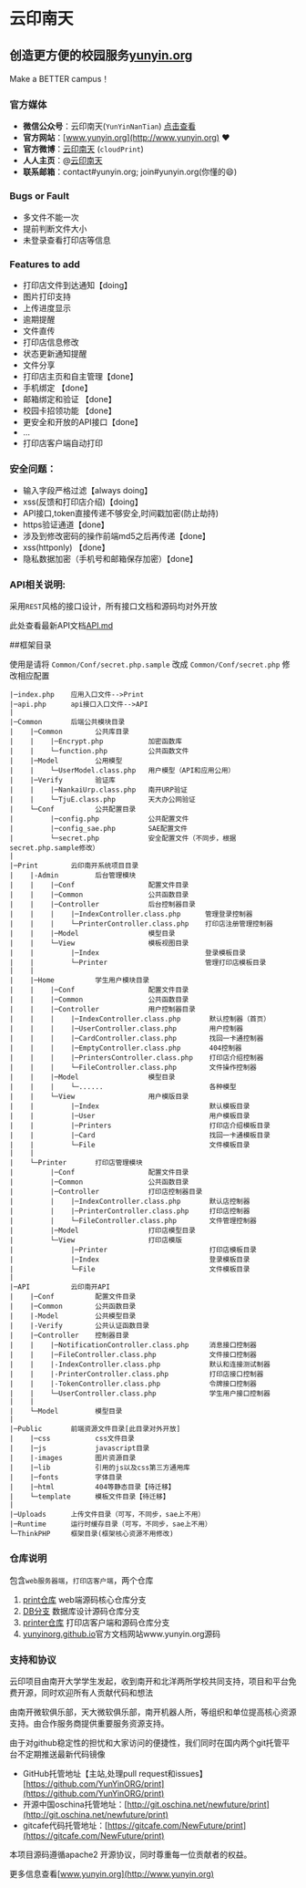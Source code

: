 云印南天
=================
创造更方便的校园服务[yunyin.org](http://yunyin.org)
-------------------------

Make a BETTER campus！

### 官方媒体

+ **微信公众号**：云印南天(`YunYinNanTian`) [点击查看](http://www.yunyin.org/assets/image/weixin_qrcode.png)
+ **官方网站**：[www.yunyin.org](http://www.yunyin.org) :heart:
+ **官方微博**：[云印南天](http://weibo.com/cloudPrint) (`cloudPrint`)
+ **人人主页**：@[云印南天](http://page.renren.com/602117408)
+ **联系邮箱**：contact#yunyin.org; join#yunyin.org(你懂的:smile:)

### Bugs or Fault
* 多文件不能一次
* 提前判断文件大小
* 未登录查看打印店等信息


### Features to add
* 打印店文件到达通知【doing】
* 图片打印支持
* 上传进度显示
* 逾期提醒
* 文件直传
* 打印店信息修改
* 状态更新通知提醒
* 文件分享
* 打印店主页和自主管理【done】
* 手机绑定 【done】
* 邮箱绑定和验证 【done】
* 校园卡招领功能 【done】
* 更安全和开放的API接口【done】
* ...
* 打印店客户端自动打印

### 安全问题：
* 输入字段严格过滤【always doing】
* xss(反馈和打印店介绍)【doing】
* API接口,token直接传递不够安全,时间戳加密(防止劫持)
* https验证通道【done】
* 涉及到修改密码的操作前端md5之后再传递【done】
* xss(httponly) 【done】
* 隐私数据加密（手机号和邮箱保存加密）【done】

### API相关说明:
采用`REST`风格的接口设计，所有接口文档和源码均对外开放

此处查看最新API文档[API.md](https://github.com/YunYinORG/print/blob/master/API.md)


##框架目录

使用是请将 `Common/Conf/secret.php.sample` 改成 `Common/Conf/secret.php` 修改相应配置

>
```
|─index.php    应用入口文件-->Print
|─api.php      api接口入口文件-->API
|
|─Common       后端公共模块目录
|    |─Common        公共库目录
|    |    |─Encrypt.php           加密函数库
|    |    └─function.php          公共函数文件
|    |─Model         公用模型
|    |    └─UserModel.class.php   用户模型（API和应用公用）
|    |─Verify        验证库
|    |    |─NankaiUrp.class.php   南开URP验证
|    |    └─TjuE.class.php        天大办公网验证
|    └─Conf          公共配置目录
|         |─config.php            公共配置文件
|         |─config_sae.php        SAE配置文件
|         └─secret.php            安全配置文件（不同步，根据secret.php.sample修改）
|
|─Print        云印南开系统项目目录
|    |-Admin         后台管理模块
|    |    |─Conf                  配置文件目录
|    |    |─Common                公共函数目录
|    |    |─Controller            后台控制器目录
|    |    |    |─IndexController.class.php      管理登录控制器
|    |    |    └─PrinterController.class.php    打印店注册管理控制器
|    |    |─Model                 模型目录
|    |    └─View                  模板视图目录
|    |         |─Index                          登录模板目录
|    |         └─Printer                        管理打印店模板目录
|    | 
|    |─Home          学生用户模块目录
|    |    |─Conf                  配置文件目录
|    |    |─Common                公共函数目录
|    |    |─Controller            用户控制器目录
|    |    |    |─IndexController.class.php       默认控制器（首页）
|    |    |    |─UserController.class.php        用户控制器
|    |    |    |─CardController.class.php        找回一卡通控制器
|    |    |    |─EmptyController.class.php       404控制器
|    |    |    |─PrintersController.class.php    打印店介绍控制器
|    |    |    └─FileController.class.php        文件操作控制器
|    |    |─Model                 模型目录
|    |    |    └─......                          各种模型
|    |    └─View                  用户模版目录
|    |         |─Index                           默认模板目录
|    |         |─User                            用户模板目录
|    |         |─Printers                        打印店介绍模板目录
|    |         |─Card                            找回一卡通模板目录
|    |         └─File                            文件模板目录
|    |
|    └─Printer       打印店管理模块
|         |─Conf                  配置文件目录
|         |─Common                公共函数目录
|         |─Controller            打印店控制器目录
|         |    |─IndexController.class.php       默认店控制器
|         |    |─PrinterController.class.php     打印店控制器
|         |    └─FileController.class.php        文件管理控制器
|         |─Model                 打印店模型目录
|         └─View                  打印店模版
|              |─Printer                         打印店模板目录
|              |─Index                           登录模板目录
|              └─File                            文件模板目录
|
|─API          云印南开API
|    |─Conf          配置文件目录
|    |─Common        公共函数目录
|    |-Model         公共模型目录
|    |-Verify        公共认证函数目录
|    |─Controller    控制器目录
|    |    |─NotificationController.class.php     消息接口控制器
|    |    |─FileController.class.php             文件接口控制器
|    |    |-IndexController.class.php            默认和连接测试制器
|    |    |-PrinterController.class.php          打印店接口控制器
|    |    |-TokenController.class.php            令牌接口控制器
|    |    └─UserController.class.php             学生用户接口控制器
|    |    
|    └─Model         模型目录
|
|─Public       前端资源文件目录[此目录对外开放]
|    |─css           css文件目录
|    |─js            javascript目录
|    |-images        图片资源目录
|    |─lib           引用的js以及css第三方通用库
|    |─fonts         字体目录
|    |─html          404等静态目录【待迁移】
|    └─template      模板文件目录【待迁移】 
|
|─Uploads      上传文件目录（可写，不同步，sae上不用）
|─Runtime      运行时缓存目录（可写，不同步，sae上不用）
└─ThinkPHP     框架目录(框架核心资源不用修改)
```
>>


### 仓库说明

包含`web服务器端`，`打印店客户端`，两个仓库

1. [print仓库](https://github.com/YunYinORG/print/) web端源码核心仓库分支
2. [DB分支](https://github.com/YunYinORG/print/tree/DB)     数据库设计源码仓库分支
3. [printer仓库](https://github.com/YunYinORG/printer) 打印店客户端和源码仓库分支
4. [yunyinorg.github.io](https://github.com/YunYinORG/yunyinorg.github.io)官方文档网站www.yunyin.org源码


### 支持和协议

云印项目由南开大学学生发起，收到南开和北洋两所学校共同支持，项目和平台免费开源，同时欢迎所有人贡献代码和想法

由南开微软俱乐部，天大微软俱乐部，南开机器人所，等组织和单位提高核心资源支持。由合作服务商提供重要服务资源支持。

由于对github稳定性的担忧和大家访问的便捷性，我们同时在国内两个git托管平台不定期推送最新代码镜像

* GitHub托管地址【主站,处理pull request和issues】[https://github.com/YunYinORG/print](https://github.com/YunYinORG/print)
* 开源中国oschina托管地址：[http://git.oschina.net/newfuture/print](http://git.oschina.net/newfuture/print)
* gitcafe代码托管地址：[https://gitcafe.com/NewFuture/print](https://gitcafe.com/NewFuture/print)

本项目源码遵循apache2 开源协议，同时尊重每一位贡献者的权益。

更多信息查看[www.yunyin.org](http://www.yunyin.org)